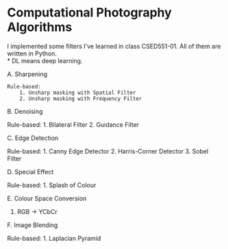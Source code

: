 # Computational Photography Algorithms

I implemented some filters I've learned in class CSED551-01. All of them are written in Python.  
\* DL means deep learning.  

A. Sharpening 
  
    Rule-based:  
        1. Unsharp masking with Spatial Filter  
        2. Unsharp masking with Frequency Filter  
  
B. Denoising

  Rule-based:
    1. Bilateral Filter
    2. Guidance Filter
  
C. Edge Detection

  Rule-based:
    1. Canny Edge Detector
    2. Harris-Corner Detector
    3. Sobel Filter
  
D. Special Effect

  Rule-based:
    1. Splash of Colour
  
E. Colour Space Conversion
  1. RGB -> YCbCr


F. Image Blending

  Rule-based:
    1. Laplacian Pyramid

